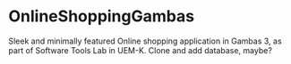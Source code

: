 # OnlineShoppingGambas
Sleek and minimally featured Online shopping application in Gambas 3, as part of Software Tools Lab in UEM-K.
Clone and add database, maybe?

